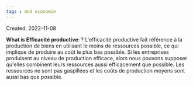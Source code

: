 ```yaml
---
tags : mod economie
---
```

Created: 2022-11-08 

**What is Efficacité productive**:
?
L'efficacité productive fait référence à la production de biens en utilisant le moins de ressources possible, ce qui implique de produire au coût le plus bas possible. Si les entreprises produisent au niveau de production efficace, alors nous pouvons supposer qu'elles combinent leurs ressources aussi efficacement que possible. Les ressources ne sont pas gaspillées et les coûts de production moyens sont aussi bas que possible.
<!--SR:!2023-01-30,7,210-->

